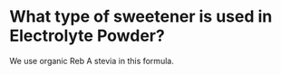 # What type of sweetener is used in Electrolyte Powder?

We use organic Reb A stevia in this formula.
